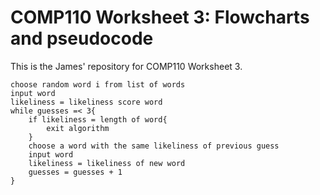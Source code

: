 # COMP110 Worksheet 3: Flowcharts and pseudocode

This is the James' repository for COMP110 Worksheet 3.

```
choose random word i from list of words
input word
likeliness = likeliness score word
while guesses =< 3{
	if likeliness = length of word{
		exit algorithm
	}
	choose a word with the same likeliness of previous guess
	input word
	likeliness = likeliness of new word
	guesses = guesses + 1
}

```
